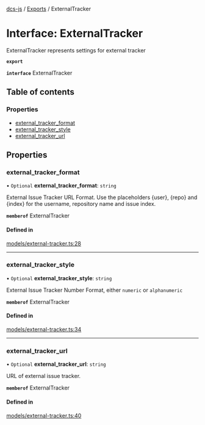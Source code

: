 [dcs-js](../README.md) / [Exports](../modules.md) / ExternalTracker

# Interface: ExternalTracker

ExternalTracker represents settings for external tracker

**`export`**

**`interface`** ExternalTracker

## Table of contents

### Properties

- [external\_tracker\_format](ExternalTracker.md#external_tracker_format)
- [external\_tracker\_style](ExternalTracker.md#external_tracker_style)
- [external\_tracker\_url](ExternalTracker.md#external_tracker_url)

## Properties

### <a id="external_tracker_format" name="external_tracker_format"></a> external\_tracker\_format

• `Optional` **external\_tracker\_format**: `string`

External Issue Tracker URL Format. Use the placeholders {user}, {repo} and {index} for the username, repository name and issue index.

**`memberof`** ExternalTracker

#### Defined in

[models/external-tracker.ts:28](https://github.com/unfoldingWord/dcs-js/blob/09d5a5e/models/external-tracker.ts#L28)

___

### <a id="external_tracker_style" name="external_tracker_style"></a> external\_tracker\_style

• `Optional` **external\_tracker\_style**: `string`

External Issue Tracker Number Format, either `numeric` or `alphanumeric`

**`memberof`** ExternalTracker

#### Defined in

[models/external-tracker.ts:34](https://github.com/unfoldingWord/dcs-js/blob/09d5a5e/models/external-tracker.ts#L34)

___

### <a id="external_tracker_url" name="external_tracker_url"></a> external\_tracker\_url

• `Optional` **external\_tracker\_url**: `string`

URL of external issue tracker.

**`memberof`** ExternalTracker

#### Defined in

[models/external-tracker.ts:40](https://github.com/unfoldingWord/dcs-js/blob/09d5a5e/models/external-tracker.ts#L40)
